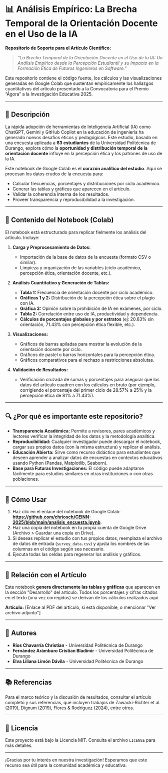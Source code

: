 # 📊 Análisis Empírico: La Brecha Temporal de la Orientación Docente en el Uso de la IA

**Repositorio de Soporte para el Artículo Científico:**
> *“La Brecha Temporal de la Orientación Docente en el Uso de la IA: Un Análisis Empírico desde la Percepción Estudiantil y su Impacto en la Formación Ética de Futuros Ingenieros en Software.”*

Este repositorio contiene el código fuente, los cálculos y las visualizaciones generadas en Google Colab que sustentan empíricamente los hallazgos cuantitativos del artículo presentado a la Convocatoria para el Premio “Ágora” a la Investigación Educativa 2025.

---

## 📌 Descripción

La rápida adopción de herramientas de Inteligencia Artificial (IA) como ChatGPT, Gemini y GitHub Copilot en la educación de ingeniería ha generado nuevos desafíos éticos y pedagógicos. Este estudio, basado en una encuesta aplicada a **63 estudiantes** de la Universidad Politécnica de Durango, explora cómo la **oportunidad y distribución temporal de la orientación docente** influye en la percepción ética y los patrones de uso de la IA.

Este notebook de Google Colab es el **corazón analítico del estudio**. Aquí se procesan los datos crudos de la encuesta para:

*   Calcular frecuencias, porcentajes y distribuciones por ciclo académico.
*   Generar las tablas y gráficas que aparecen en el artículo.
*   Validar la coherencia interna de los resultados.
*   Proveer transparencia y reproducibilidad a la investigación.

---

## 🧩 Contenido del Notebook (Colab)

El notebook está estructurado para replicar fielmente los análisis del artículo. Incluye:

1.  **Carga y Preprocesamiento de Datos:**
    *   Importación de la base de datos de la encuesta (formato CSV o similar).
    *   Limpieza y organización de las variables (ciclo académico, percepción ética, orientación docente, etc.).

2.  **Análisis Cuantitativo y Generación de Tablas:**
    *   **Tabla 1:** Frecuencia de orientación docente por ciclo académico.
    *   **Gráficas 1 y 2:** Distribución de la percepción ética sobre el plagio con IA.
    *   **Gráfica 3:** Opinión sobre la prohibición de IA en exámenes, por ciclo.
    *   **Tabla 2:** Correlación entre uso de IA, productividad y dependencia.
    *   **Cálculos de porcentajes globales y por estratos** (ej: 20.63% sin orientación, 71.43% con percepción ética flexible, etc.).

3.  **Visualizaciones:**
    *   Gráficos de barras apiladas para mostrar la evolución de la orientación docente por ciclo.
    *   Gráficos de pastel o barras horizontales para la percepción ética.
    *   Gráficos comparativos para el rechazo a restricciones absolutas.

4.  **Validación de Resultados:**
    *   Verificación cruzada de sumas y porcentajes para asegurar que los datos del artículo cuadren con los cálculos en bruto (por ejemplo, corrigiendo el porcentaje del primer ciclo de 28.57% a 25% y la percepción ética de 81% a 71.43%).

---

## 🔍 ¿Por qué es importante este repositorio?

*   **Transparencia Académica:** Permite a revisores, pares académicos y lectores verificar la integridad de los datos y la metodología analítica.
*   **Reproducibilidad:** Cualquier investigador puede descargar el notebook, cargar sus propios datos (con la misma estructura) y replicar el análisis.
*   **Educación Abierta:** Sirve como recurso didáctico para estudiantes que deseen aprender a analizar datos de encuestas en contextos educativos usando Python (Pandas, Matplotlib, Seaborn).
*   **Base para Futuras Investigaciones:** El código puede adaptarse fácilmente para estudios similares en otras instituciones o con otras poblaciones.

---

## 🚀 Cómo Usar

1.  Haz clic en el enlace del notebook de Google Colab: **https://github.com/chriosch/CEINN-2025/blob/main/analisis_encuesta.ipynb**.
2.  Haz una copia del notebook en tu propia cuenta de Google Drive (Archivo > Guardar una copia en Drive).
3.  Si deseas replicar el estudio con tus propios datos, reemplaza el archivo de datos de entrada (`survey_data.csv`) y ajusta los nombres de las columnas en el código según sea necesario.
4.  Ejecuta todas las celdas para regenerar los análisis y gráficos.

---

## 📄 Relación con el Artículo

Este notebook **genera directamente las tablas y gráficas** que aparecen en la sección "Desarrollo" del artículo. Todos los porcentajes y cifras citados en el texto (una vez corregidos) se derivan de los cálculos realizados aquí.

**Artículo:** [Enlace al PDF del artículo, si está disponible, o mencionar "Ver archivo adjunto"]

---

## 👥 Autores

*   **Ríos Chavarría Christian** - Universidad Politécnica de Durango
*   **Fernández Arámburo Cristian Bladimir** - Universidad Politécnica de Durango
*   **Elva Liliana Limón Dávila** - Universidad Politécnica de Durango

---

## 📚 Referencias

Para el marco teórico y la discusión de resultados, consultar el artículo completo y sus referencias, que incluyen trabajos de Zawacki-Richter et al. (2019), Dignum (2019), Flores & Rodríguez (2024), entre otros.

---

## 📜 Licencia

Este proyecto está bajo la Licencia MIT. Consulta el archivo `LICENSE` para más detalles.

---

¡Gracias por tu interés en nuestra investigación! Esperamos que este recurso sea útil para la comunidad académica y educativa.
